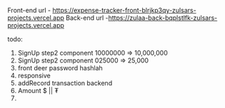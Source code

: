 Front-end url - https://expense-tracker-front-blrjkp3qy-zulsars-projects.vercel.app
Back-end url -https://zulaa-back-bqplstlfk-zulsars-projects.vercel.app 



todo: 
1. SignUp step2 component 10000000 => 10,000,000
2. SignUp step2 component 025000 => 25,000
3. front deer password hashlah
4. responsive
5. addRecord transaction backend
6. Amount $ || ₮
7. 